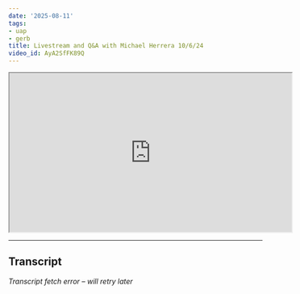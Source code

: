 ```yaml
---
date: '2025-08-11'
tags:
- uap
- gerb
title: Livestream and Q&A with Michael Herrera 10/6/24
video_id: AyA2SfFK89Q
---
```


<iframe width="560" height="315" src="https://www.youtube.com/embed/AyA2SfFK89Q" allowfullscreen></iframe>

---

## Transcript
*Transcript fetch error – will retry later*